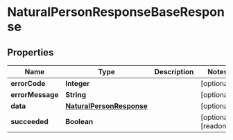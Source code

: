 

# NaturalPersonResponseBaseResponse


## Properties

| Name | Type | Description | Notes |
|------------ | ------------- | ------------- | -------------|
|**errorCode** | **Integer** |  |  [optional] |
|**errorMessage** | **String** |  |  [optional] |
|**data** | [**NaturalPersonResponse**](NaturalPersonResponse.md) |  |  [optional] |
|**succeeded** | **Boolean** |  |  [optional] [readonly] |




